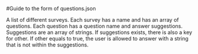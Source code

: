 #Guide to the form of questions.json

A list of different surveys. Each survey has a name and has an array of questions. Each question has a question name and answer suggestions. Suggestions are an array of strings. If suggestions exists, there is also a key for other. If other equals to true, the user is allowed to answer with a string that is not within the suggestions.

